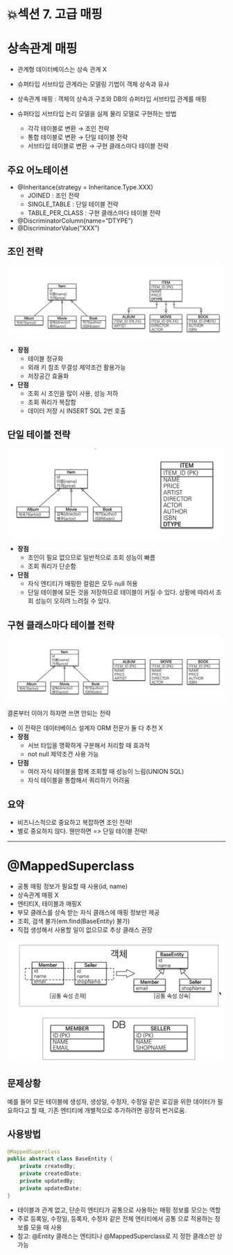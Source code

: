 <h1> 💥섹션 7. 고급 매핑 </h1>

# 상속관계 매핑

- 관계형 데이터베이스는 상속 관계 X
- 슈퍼타입 서브타입 관계라는 모델링 기법이 객체 상속과 유사
- 상속관계 매핑 : 객체의 상속과 구조와 DB의 슈퍼타입 서브타입 관계를 매핑

- 슈퍼타입 서브타입 논리 모델을 실제 물리 모델로 구현하는 방법
  - 각각 테이블로 변환 → 조인 전략
  - 통합 테이블로 변환 → 단일 테이블 전략
  - 서브타입 테이블로 변환 → 구현 클래스마다 테이블 전략

## 주요 어노테이션

- @Inheritance(strategy = Inheritance.Type.XXX)
  - JOINED : 조인 전략
  - SINGLE_TABLE : 단일 테이블 전략
  - TABLE_PER_CLASS : 구현 클래스마다 테이블 전략
- @DiscriminatorColumn(name=”DTYPE”)
- @DiscriminatorValue(”XXX”)

## 조인 전략

![Untitled](./img/1.png)

- **장점**
  - 테이블 정규화
  - 외래 키 참조 무결성 제약조건 활용가능
  - 저장공간 효율화
- **단점**
  - 조회 시 조인을 많이 사용, 성능 저하
  - 조회 쿼리가 복잡함
  - 데이터 저장 시 INSERT SQL 2번 호출

## 단일 테이블 전략

![Untitled](./img/2.png)

- **장점**
  - 조인이 필요 없으므로 일반적으로 조회 성능이 빠름
  - 조회 쿼리가 단순함
- **단점**
  - 자식 엔티티가 매핑한 컬럼은 모두 null 허용
  - 단일 테이블에 모든 것을 저장하므로 테이블이 커질 수 있다. 상황에 따라서 조회 성능이 오히려 느려질 수 있다.

## 구현 클래스마다 테이블 전략

![Untitled](./img/3.png)

결론부터 이야기 하자면 쓰면 안되는 전략

- 이 전략은 데이터베이스 설계자 ORM 전문가 둘 다 추천 X
- **장점**
  - 서브 타입을 명확하게 구분해서 처리할 때 효과적
  - not null 제약조건 사용 가능
- **단점**
  - 여러 자식 테이블을 함께 조회할 때 성능이 느림(UNION SQL)
  - 자식 테이블을 통합해서 쿼리하기 어려움

## 요약

- 비즈니스적으로 중요하고 복잡하면 조인 전략!
- 별로 중요하지 않다. 웬만하면 => 단일 테이블 전략!

---

# @MappedSuperclass

- 공통 매핑 정보가 필요할 때 사용(id, name)
- 상속관계 매핑 X
- 엔티티X, 테이블과 매핑X
- 부모 클래스를 상속 받는 자식 클래스에 매핑 정보만 제공
- 조회, 검색 불가(em.find(BaseEntity) 불가)
- 직접 생성해서 사용할 일이 없으므로 추상 클래스 권장

![Untitled](./img/4.png)

## 문제상황

예를 들어 모든 테이블에 생성자, 생성일, 수정자, 수정일 같은 로깅을 위한 데이터가 필요하다고 할 때, 기존 엔티티에 개별적으로 추가하려면 굉장히 번거로움.

## 사용방법

```java
@MappedSuperclass
public abstract class BaseEntity {
	private createdBy;
	private createdDate;
	private updatedBy;
	private updatedDate;
}
```

- 테이블과 관계 없고, 단순히 엔티티가 공통으로 사용하는 매핑
  정보를 모으는 역할
- 주로 등록일, 수정일, 등록자, 수정자 같은 전체 엔티티에서 공통
  으로 적용하는 정보를 모을 때 사용
- 참고: @Entity 클래스는 엔티티나 @MappedSuperclass로 지
  정한 클래스만 상 가능
